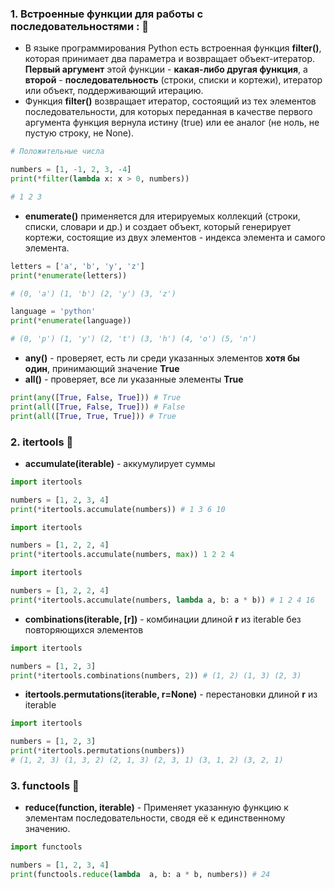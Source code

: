 ### 1. Встроенные функции для работы с последовательностями : :thought_balloon:

* В языке программирования Python есть встроенная функция __filter()__, которая принимает два параметра и возвращает объект-итератор. __Первый аргумент__ этой функции - __какая-либо другая функция__, а __второй__ - __последовательность__ (строки, списки и кортежи), итератор или объект, поддерживающий итерацию.
* Функция __filter()__ возвращает итератор, состоящий из тех элементов последовательности, для которых переданная в качестве первого аргумента функция вернула истину (true) или ее аналог (не ноль, не пустую строку, не None).

```python
# Положительные числа

numbers = [1, -1, 2, 3, -4]
print(*filter(lambda x: x > 0, numbers))

# 1 2 3
```

*  __enumerate()__ применяется для итерируемых коллекций (строки, списки, словари и др.) и создает объект, который генерирует кортежи, состоящие из двух элементов - индекса элемента и самого элемента.

```python
letters = ['a', 'b', 'y', 'z']
print(*enumerate(letters))

# (0, 'a') (1, 'b') (2, 'y') (3, 'z')
```
```python
language = 'python'
print(*enumerate(language))

# (0, 'p') (1, 'y') (2, 't') (3, 'h') (4, 'o') (5, 'n')
```
* __any()__ - проверяет, есть ли среди указанных элементов __хотя бы один__, принимающий значение __True__
* __all()__ - проверяет, все ли указанные элементы __True__

```python
print(any([True, False, True])) # True
print(all([True, False, True])) # False
print(all([True, True, True])) # True
```

### 2. itertools :thought_balloon:

* __accumulate(iterable)__ - аккумулирует суммы
```python
import itertools

numbers = [1, 2, 3, 4]
print(*itertools.accumulate(numbers)) # 1 3 6 10
```

```python
import itertools

numbers = [1, 2, 2, 4]
print(*itertools.accumulate(numbers, max)) 1 2 2 4
```

```python
import itertools

numbers = [1, 2, 2, 4]
print(*itertools.accumulate(numbers, lambda a, b: a * b)) # 1 2 4 16
```

* __combinations(iterable, [r])__ - комбинации длиной __r__ из iterable без повторяющихся элементов

```python
import itertools

numbers = [1, 2, 3]
print(*itertools.combinations(numbers, 2)) # (1, 2) (1, 3) (2, 3)
```

* __itertools.permutations(iterable, r=None)__ - перестановки длиной __r__ из iterable

```python
import itertools

numbers = [1, 2, 3]
print(*itertools.permutations(numbers)) 
# (1, 2, 3) (1, 3, 2) (2, 1, 3) (2, 3, 1) (3, 1, 2) (3, 2, 1)
```

### 3. functools :thought_balloon:

* __reduce(function, iterable)__ - Применяет указанную функцию к элементам последовательности, сводя её к единственному значению.
```python
import functools

numbers = [1, 2, 3, 4]
print(functools.reduce(lambda  a, b: a * b, numbers)) # 24
```
